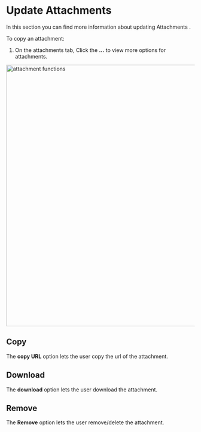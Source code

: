 # Update Attachments

In this section you can find more information about updating Attachments . 

To copy an attachment:

1. On the attachments tab, Click the **...** to view more options for attachments.

<img src="../images/attachment_functions.png" alt="attachment functions" width="700" height="700"/>


## Copy

The **copy URL** option lets the user copy the url of the attachment. 

## Download

The **download** option lets the user download the attachment. 

## Remove

The **Remove** option lets the user remove/delete the attachment. 
